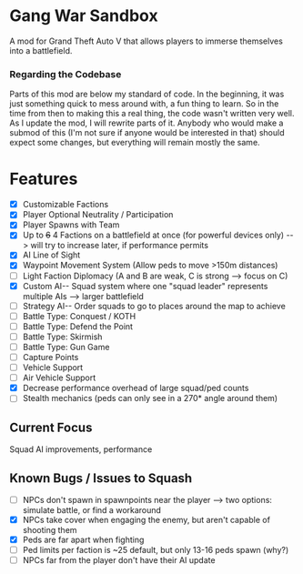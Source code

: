 # Gang War Sandbox
A mod for Grand Theft Auto V that allows players to immerse themselves into a battlefield.

### Regarding the Codebase
Parts of this mod are below my standard of code. In the beginning, it was just something quick to mess around with, a fun thing to learn. So in the time from then to making this a real thing, the code wasn't written very well. As I update the mod, I will rewrite parts of it. Anybody who would make a submod of this (I'm not sure if anyone would be interested in that) should expect some changes, but everything will remain mostly the same.



# Features
- [x] Customizable Factions
- [x] Player Optional Neutrality / Participation
- [x] Player Spawns with Team
- [x] Up to ~~6~~ 4 Factions on a battlefield at once (for powerful devices only) --> will try to increase later, if performance permits
- [x] AI Line of Sight
- [x] Waypoint Movement System (Allow peds to move >150m distances)
- [ ] Light Faction Diplomacy (A and B are weak, C is strong --> focus on C)
- [x] Custom AI-- Squad system where one "squad leader" represents multiple AIs --> larger battlefield
- [ ] Strategy AI-- Order squads to go to places around the map to achieve
- [ ] Battle Type: Conquest / KOTH
- [ ] Battle Type: Defend the Point
- [ ] Battle Type: Skirmish
- [ ] Battle Type: Gun Game
- [ ] Capture Points
- [ ] Vehicle Support
- [ ] Air Vehicle Support
- [x] Decrease performance overhead of large squad/ped counts
- [ ] Stealth mechanics (peds can only see in a 270* angle around them)

## Current Focus
Squad AI improvements, performance

## Known Bugs / Issues to Squash
- [ ] NPCs don't spawn in spawnpoints near the player --> two options: simulate battle, or find a workaround
- [x] NPCs take cover when engaging the enemy, but aren't capable of shooting them
- [x] Peds are far apart when fighting
- [ ] Ped limits per faction is ~25 default, but only 13-16 peds spawn (why?)
- [ ] NPCs far from the player don't have their AI update
